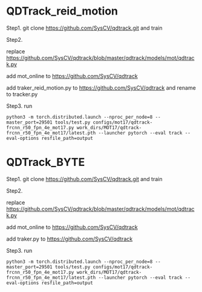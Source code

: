 # QDTrack_reid_motion

Step1.  git clone https://github.com/SysCV/qdtrack.git and train


Step2. 

replace https://github.com/SysCV/qdtrack/blob/master/qdtrack/models/mot/qdtrack.py

add mot_online to https://github.com/SysCV/qdtrack

add traker_reid_motion.py to https://github.com/SysCV/qdtrack and rename to tracker.py

Step3. run
```
python3 -m torch.distributed.launch --nproc_per_node=8 --master_port=29501 tools/test.py configs/mot17/qdtrack-frcnn_r50_fpn_4e_mot17.py work_dirs/MOT17/qdtrack-frcnn_r50_fpn_4e_mot17/latest.pth --launcher pytorch --eval track --eval-options resfile_path=output
```


# QDTrack_BYTE

Step1.  git clone https://github.com/SysCV/qdtrack.git and train


Step2. 

replace https://github.com/SysCV/qdtrack/blob/master/qdtrack/models/mot/qdtrack.py

add mot_online to https://github.com/SysCV/qdtrack

add traker.py to https://github.com/SysCV/qdtrack


Step3. run
```
python3 -m torch.distributed.launch --nproc_per_node=8 --master_port=29501 tools/test.py configs/mot17/qdtrack-frcnn_r50_fpn_4e_mot17.py work_dirs/MOT17/qdtrack-frcnn_r50_fpn_4e_mot17/latest.pth --launcher pytorch --eval track --eval-options resfile_path=output
```
